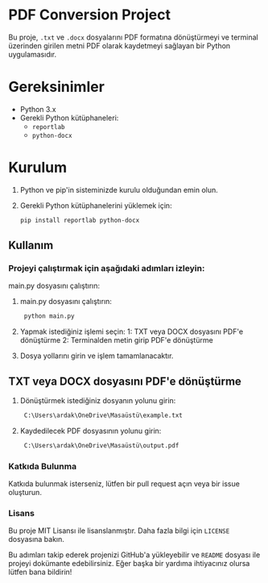 # PDF Conversion Project

Bu proje, `.txt` ve `.docx` dosyalarını PDF formatına dönüştürmeyi ve terminal üzerinden girilen metni PDF olarak kaydetmeyi sağlayan bir Python uygulamasıdır.

# Gereksinimler

- Python 3.x
- Gerekli Python kütüphaneleri:
  - `reportlab`
  - `python-docx`


# Kurulum

1. Python ve pip'in sisteminizde kurulu olduğundan emin olun.
2. Gerekli Python kütüphanelerini yüklemek için:

   ```sh
   pip install reportlab python-docx

## Kullanım


### Projeyi çalıştırmak için aşağıdaki adımları izleyin:

main.py dosyasını çalıştırın:

1. main.py dosyasını çalıştırın:

   ```sh
    python main.py

2. Yapmak istediğiniz işlemi seçin:
1: TXT veya DOCX dosyasını PDF'e dönüştürme
2: Terminalden metin girip PDF'e dönüştürme

3. Dosya yollarını girin ve işlem tamamlanacaktır.


## TXT veya DOCX dosyasını PDF'e dönüştürme


1. Dönüştürmek istediğiniz dosyanın yolunu girin:

   ```sh
    C:\Users\ardak\OneDrive\Masaüstü\example.txt


2. Kaydedilecek PDF dosyasının yolunu girin:

   ```sh
    C:\Users\ardak\OneDrive\Masaüstü\output.pdf

### Katkıda Bulunma
Katkıda bulunmak isterseniz, lütfen bir pull request açın veya bir issue oluşturun.

### Lisans
Bu proje MIT Lisansı ile lisanslanmıştır. Daha fazla bilgi için `LICENSE` dosyasına bakın.


Bu adımları takip ederek projenizi GitHub'a yükleyebilir ve `README` dosyası ile projeyi dokümante edebilirsiniz. Eğer başka bir yardıma ihtiyacınız olursa lütfen bana bildirin!

